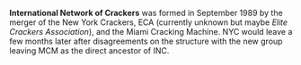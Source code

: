 **International Network of Crackers** was formed in September 1989 by the merger of the New York Crackers, ECA (currently unknown but maybe _Elite Crackers Association_), and the Miami Cracking Machine. NYC would leave a few months later after disagreements on the structure with the new group leaving MCM as the direct ancestor of INC.